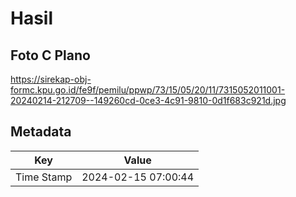 # Hasil

## Foto C Plano

https://sirekap-obj-formc.kpu.go.id/fe9f/pemilu/ppwp/73/15/05/20/11/7315052011001-20240214-212709--149260cd-0ce3-4c91-9810-0d1f683c921d.jpg


## Metadata

| Key        | Value               |
| ---------- | ------------------- |
| Time Stamp | 2024-02-15 07:00:44 |



